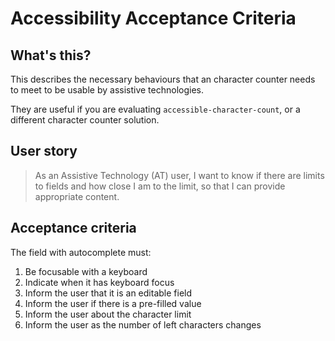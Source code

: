 # Accessibility Acceptance Criteria

## What's this?

This describes the necessary behaviours that an character counter needs to meet to be usable by assistive technologies.

They are useful if you are evaluating `accessible-character-count`, or a different character counter solution.

## User story

> As an Assistive Technology (AT) user, I want to know if there are limits to fields and how close I am to the limit, so that I can provide appropriate content.

## Acceptance criteria

The field with autocomplete must:

1. Be focusable with a keyboard
1. Indicate when it has keyboard focus
1. Inform the user that it is an editable field
1. Inform the user if there is a pre-filled value
1. Inform the user about the character limit
1. Inform the user as the number of left characters changes
